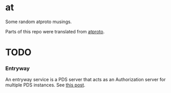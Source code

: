 # at

Some random atproto musings.

Parts of this repo were translated from [atproto](https://github.com/bluesky-social/atproto).

# TODO

### Entryway

An entryway service is a PDS server that acts as an Authorization server for
multiple PDS instances. See [this post](https://docs.bsky.app/docs/advanced-guides/entryway).

